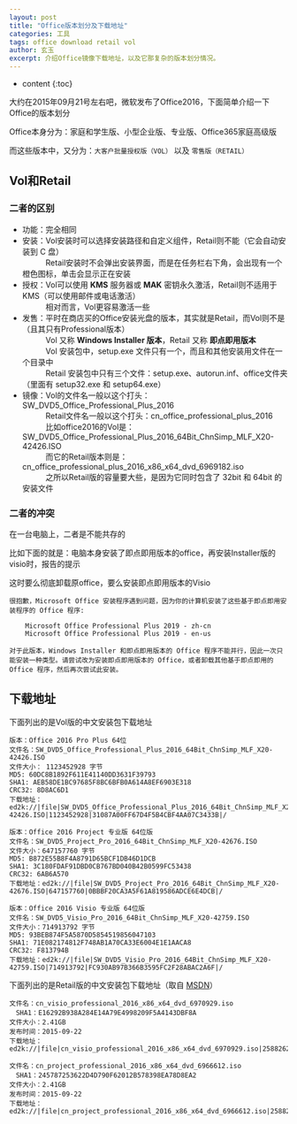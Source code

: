 ```yaml
---
layout: post
title: "Office版本划分及下载地址"
categories: 工具
tags: office download retail vol
author: 玄玉
excerpt: 介绍Office镜像下载地址，以及它那复杂的版本划分情况。
---
```


* content
{:toc}


大约在2015年09月21号左右吧，微软发布了Office2016，下面简单介绍一下Office的版本划分

Office本身分为：家庭和学生版、小型企业版、专业版、Office365家庭高级版

而这些版本中，又分为：`大客户批量授权版（VOL）` 以及 `零售版（RETAIL）`

## Vol和Retail

### 二者的区别

* 功能：完全相同
* 安装：Vol安装时可以选择安装路径和自定义组件，Retail则不能（它会自动安装到 C 盘）<br/>
　　　Retail安装时不会弹出安装界面，而是在任务栏右下角，会出现有一个橙色图标，单击会显示正在安装
* 授权：Vol可以使用 **KMS** 服务器或 **MAK** 密钥永久激活，Retail则不适用于KMS（可以使用邮件或电话激活）<br/>
　　　相对而言，Vol更容易激活一些
* 发售：平时在商店买的Office安装光盘的版本，其实就是Retail，而Vol则不是（且其只有Professional版本）<br/>
　　　Vol 又称 **Windows Installer 版本**，Retail 又称 **即点即用版本**<br/>
　　　Vol 安装包中，setup.exe 文件只有一个，而且和其他安装用文件在一个目录中<br/>
　　　Retail 安装包中只有三个文件：setup.exe、autorun.inf、office文件夹（里面有 setup32.exe 和 setup64.exe）
* 镜像：Vol的文件名一般以这个打头：SW_DVD5_Office_Professional_Plus_2016<br/>
　　　Retail文件名一般以这个打头：cn_office_professional_plus_2016<br/>
　　　比如office2016的Vol是：SW_DVD5_Office_Professional_Plus_2016_64Bit_ChnSimp_MLF_X20-42426.ISO<br/>
　　　而它的Retail版本则是：cn_office_professional_plus_2016_x86_x64_dvd_6969182.iso<br/>
　　　之所以Retail版的容量要大些，是因为它同时包含了 32bit 和 64bit 的安装文件

### 二者的冲突

在一台电脑上，二者是不能共存的

比如下面的就是：电脑本身安装了即点即用版本的office，再安装Installer版的visio时，报告的提示

这时要么彻底卸载原office，要么安装即点即用版本的Visio

```
很抱歉，Microsoft Office 安装程序遇到问题，因为你的计算机安装了这些基于即点即用安装程序的 Office 程序:

    Microsoft Office Professional Plus 2019 - zh-cn
    Microsoft Office Professional Plus 2019 - en-us

对于此版本，Windows Installer 和即点即用版本的 Office 程序不能并行，因此一次只能安装一种类型。请尝试改为安装即点即用版本的 Office，或者卸载其他基于即点即用的 Office 程序，然后再次尝试此安装。
```

## 下载地址

下面列出的是Vol版的中文安装包下载地址

```
版本：Office 2016 Pro Plus 64位
文件名：SW_DVD5_Office_Professional_Plus_2016_64Bit_ChnSimp_MLF_X20-42426.ISO
文件大小： 1123452928 字节
MD5: 60DC8B1892F611E41140DD3631F39793
SHA1: AEB58DE1BC97685F8BC6BFB0A614A8EF6903E318
CRC32: 8D8AC6D1
下载地址：ed2k://|file|SW_DVD5_Office_Professional_Plus_2016_64Bit_ChnSimp_MLF_X20-42426.ISO|1123452928|31087A00FF67D4F5B4CBF4AA07C3433B|/
```

```
版本：Office 2016 Project 专业版 64位版
文件名：SW_DVD5_Project_Pro_2016_64Bit_ChnSimp_MLF_X20-42676.ISO
文件大小：647157760 字节
MD5: B872E55B8F4A8791D65BCF1DB46D1DCB
SHA1: 3C180FDAF91DBD0CB767BD040B42B0599FC53438
CRC32: 6AB6A570
下载地址：ed2k://|file|SW_DVD5_Project_Pro_2016_64Bit_ChnSimp_MLF_X20-42676.ISO|647157760|0BBBF20CA3A5F61A819586ADCE6E4DCB|/
```

```
版本：Office 2016 Visio 专业版 64位版
文件名：SW_DVD5_Visio_Pro_2016_64Bit_ChnSimp_MLF_X20-42759.ISO
文件大小：714913792 字节
MD5: 93BEB874F5A5870D5854519856047103
SHA1: 71E082174812F748AB1A70CA33E6004E1E1AACA8
CRC32: F813794B
下载地址：ed2k://|file|SW_DVD5_Visio_Pro_2016_64Bit_ChnSimp_MLF_X20-42759.ISO|714913792|FC930AB97B366B3595FC2F28ABAC2A6F|/
```

下面列出的是Retail版的中文安装包下载地址（取自 [MSDN](https://msdn.itellyou.cn/)）

```
文件名：cn_visio_professional_2016_x86_x64_dvd_6970929.iso
　SHA1：E16292B938A284E14A79E4998209F5A4143DBF8A
文件大小：2.41GB
发布时间：2015-09-22
下载地址：ed2k://|file|cn_visio_professional_2016_x86_x64_dvd_6970929.iso|2588262400|52A997F3AF4E40B896C8E4677CF10E90|/
```

```
文件名：cn_project_professional_2016_x86_x64_dvd_6966612.iso
　SHA1：245787253622D4D790F62012B578398EA78D8EA2
文件大小：2.41GB
发布时间：2015-09-22
下载地址：ed2k://|file|cn_project_professional_2016_x86_x64_dvd_6966612.iso|2588266496|DEF65A0A9B12D8A8B734528800F625D5|/
```